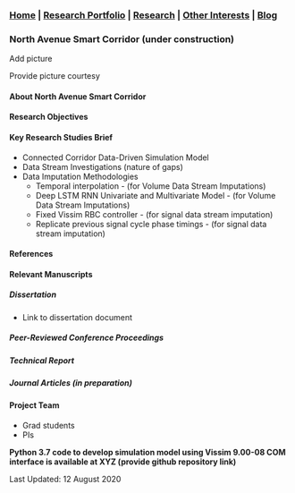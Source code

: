 ### [Home](README.md) | [Research Portfolio](/research.md) | [Research](research_projects.md) | [Other Interests](other_interests.md) | [Blog](blog.md) 

### North Avenue Smart Corridor (under construction)
Add picture 

Provide picture courtesy

#### About North Avenue Smart Corridor

#### Research Objectives

#### Key Research Studies Brief 
- Connected Corridor Data-Driven Simulation Model
- Data Stream Investigations (nature of gaps)
- Data Imputation Methodologies 
  - Temporal interpolation - (for Volume Data Stream Imputations)
  - Deep LSTM RNN Univariate and Multivariate Model - (for Volume Data Stream Imputations)
  - Fixed Vissim RBC controller - (for signal data stream imputation)
  - Replicate previous signal cycle phase timings - (for signal data stream imputation)

#### References 
 
#### Relevant Manuscripts
 
##### Dissertation 
- Link to dissertation document
  
##### Peer-Reviewed Conference Proceedings
  
##### Technical Report
 
##### Journal Articles (in preparation)

#### Project Team 
- Grad students
- PIs

**Python 3.7 code to develop simulation model using Vissim 9.00-08 COM interface is available at XYZ (provide github repository link)**

Last Updated: 12 August 2020




